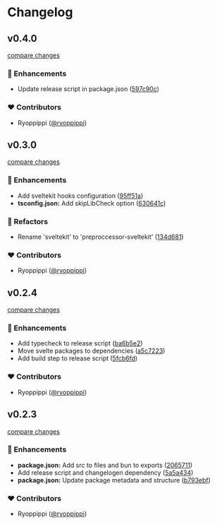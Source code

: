# Changelog


## v0.4.0

[compare changes](https://github.com/ryoppippi/svelte-preprocess-budoux/compare/v0.3.0...v0.4.0)

### 🚀 Enhancements

- Update release script in package.json ([597c90c](https://github.com/ryoppippi/svelte-preprocess-budoux/commit/597c90c))

### ❤️ Contributors

- Ryoppippi ([@ryoppippi](http://github.com/ryoppippi))

## v0.3.0

[compare changes](https://github.com/ryoppippi/svelte-preprocess-budoux/compare/v0.2.4...v0.3.0)

### 🚀 Enhancements

- Add sveltekit hooks configuration ([95ff51a](https://github.com/ryoppippi/svelte-preprocess-budoux/commit/95ff51a))
- **tsconfig.json:** Add skipLibCheck option ([630641c](https://github.com/ryoppippi/svelte-preprocess-budoux/commit/630641c))

### 💅 Refactors

- Rename 'sveltekit' to 'preproccessor-sveltekit' ([134d681](https://github.com/ryoppippi/svelte-preprocess-budoux/commit/134d681))

### ❤️ Contributors

- Ryoppippi ([@ryoppippi](http://github.com/ryoppippi))

## v0.2.4

[compare changes](https://github.com/ryoppippi/svelte-preprocess-budoux/compare/v0.2.3...v0.2.4)

### 🚀 Enhancements

- Add typecheck to release script ([ba6b5e2](https://github.com/ryoppippi/svelte-preprocess-budoux/commit/ba6b5e2))
- Move svelte packages to dependencies ([a5c7223](https://github.com/ryoppippi/svelte-preprocess-budoux/commit/a5c7223))
- Add build step to release script ([5fcb6fd](https://github.com/ryoppippi/svelte-preprocess-budoux/commit/5fcb6fd))

### ❤️ Contributors

- Ryoppippi ([@ryoppippi](http://github.com/ryoppippi))

## v0.2.3

[compare changes](https://github.com/ryoppippi/svelte-preprocess-budoux/compare/v0.2.1...v0.2.3)

### 🚀 Enhancements

- **package.json:** Add src to files and bun to exports ([2065711](https://github.com/ryoppippi/svelte-preprocess-budoux/commit/2065711))
- Add release script and changelogen dependency ([5a5a434](https://github.com/ryoppippi/svelte-preprocess-budoux/commit/5a5a434))
- **package.json:** Update package metadata and structure ([b793ebf](https://github.com/ryoppippi/svelte-preprocess-budoux/commit/b793ebf))

### ❤️ Contributors

- Ryoppippi ([@ryoppippi](http://github.com/ryoppippi))


